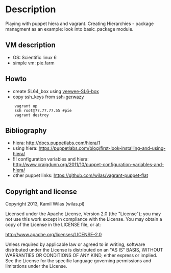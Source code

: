 # Description

Playing with puppet hiera and vagrant. Creating Hierarchies - package managment as an example: look into basic_package module.

## VM description
 
 - OS: Scientific linux 6
 - simple vm: pie.farm

## Howto

 - create SL64_box using [veewee-SL6-box](https://github.com/wilas/veewee-vagrant-SL6-x86_64)
 - copy ssh_keys from [ssh-gerwazy](https://github.com/wilas/ssh-gerwazy)

```
    vagrant up
    ssh root@77.77.77.55 #pie
    vagrant destroy
```

## Bibliography

 - hiera: http://docs.puppetlabs.com/hiera/1
 - using hiera: https://puppetlabs.com/blog/first-look-installing-and-using-hiera/
 - !!! configuration variables and hiera: http://www.craigdunn.org/2011/10/puppet-configuration-variables-and-hiera/
 - other puppet links: https://github.com/wilas/vagrant-puppet-flat

## Copyright and license

Copyright 2013, Kamil Wilas (wilas.pl)

Licensed under the Apache License, Version 2.0 (the "License");
you may not use this work except in compliance with the License.
You may obtain a copy of the License in the LICENSE file, or at:

   http://www.apache.org/licenses/LICENSE-2.0

Unless required by applicable law or agreed to in writing, software
distributed under the License is distributed on an "AS IS" BASIS,
WITHOUT WARRANTIES OR CONDITIONS OF ANY KIND, either express or implied.
See the License for the specific language governing permissions and
limitations under the License.

